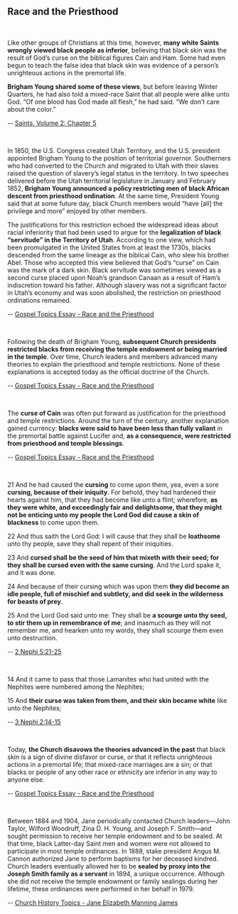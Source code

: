 ## Race and the Priesthood

<br>

Like other groups of Christians at this time, however, **many white Saints wrongly viewed black people as inferior**, believing that black skin was the result of God’s curse on the biblical figures Cain and Ham. Some had even begun to teach the false idea that black skin was evidence of a person’s unrighteous actions in the premortal life.

**Brigham Young shared some of these views**, but before leaving Winter Quarters, he had also told a mixed-race Saint that all people were alike unto God. “Of one blood has God made all flesh,” he had said. “We don’t care about the color.”

-- [Saints, Volume 2: Chapter 5](https://www.churchofjesuschrist.org/study/history/saints-v2/part-1/05-bowed-down-to-the-grave)

<br>

In 1850, the U.S. Congress created Utah Territory, and the U.S. president appointed Brigham Young to the position of territorial governor. Southerners who had converted to the Church and migrated to Utah with their slaves raised the question of slavery’s legal status in the territory. In two speeches delivered before the Utah territorial legislature in January and February 1852, **Brigham Young announced a policy restricting men of black African descent from priesthood ordination**. At the same time, President Young said that at some future day, black Church members would “have [all] the privilege and more” enjoyed by other members.

The justifications for this restriction echoed the widespread ideas about racial inferiority that had been used to argue for the **legalization of black “servitude” in the Territory of Utah**. According to one view, which had been promulgated in the United States from at least the 1730s, blacks descended from the same lineage as the biblical Cain, who slew his brother Abel. Those who accepted this view believed that God’s “curse” on Cain was the mark of a dark skin. Black servitude was sometimes viewed as a second curse placed upon Noah’s grandson Canaan as a result of Ham’s indiscretion toward his father. Although slavery was not a significant factor in Utah’s economy and was soon abolished, the restriction on priesthood ordinations remained.

-- [Gospel Topics Essay - Race and the Priesthood](https://www.churchofjesuschrist.org/study/manual/gospel-topics-essays/race-and-the-priesthood)

<br>

Following the death of Brigham Young, **subsequent Church presidents restricted blacks from receiving the temple endowment or being married in the temple**. Over time, Church leaders and members advanced many theories to explain the priesthood and temple restrictions. None of these explanations is accepted today as the official doctrine of the Church.

-- [Gospel Topics Essay - Race and the Priesthood](https://www.churchofjesuschrist.org/study/manual/gospel-topics-essays/race-and-the-priesthood)

<br>

The **curse of Cain** was often put forward as justification for the priesthood and temple restrictions. Around the turn of the century, another explanation gained currency: **blacks were said to have been less than fully valiant** in the premortal battle against Lucifer and, **as a consequence, were restricted from priesthood and temple blessings**.

-- [Gospel Topics Essay - Race and the Priesthood](https://www.churchofjesuschrist.org/study/manual/gospel-topics-essays/race-and-the-priesthood)

<br>

21 And he had caused the **cursing** to come upon them, yea, even a sore **cursing, because of their iniquity**. For behold, they had hardened their hearts against him, that they had become like unto a flint; wherefore, **as they were white, and exceedingly fair and delightsome, that they might not be enticing unto my people the Lord God did cause a skin of blackness** to come upon them.

22 And thus saith the Lord God: I will cause that they shall be **loathsome** unto thy people, save they shall repent of their iniquities.

23 And **cursed shall be the seed of him that mixeth with their seed; for they shall be cursed even with the same cursing**. And the Lord spake it, and it was done.

24 And because of their cursing which was upon them **they did become an idle people, full of mischief and subtlety, and did seek in the wilderness for beasts of prey**.

25 And the Lord God said unto me: They shall be **a scourge unto thy seed, to stir them up in remembrance of me**; and inasmuch as they will not remember me, and hearken unto my words, they shall scourge them even unto destruction.

-- [2 Nephi 5:21-25](https://www.churchofjesuschrist.org/study/scriptures/bofm/2-ne/5?verses=21-25#21)

<br>

14 And it came to pass that those Lamanites who had united with the Nephites were numbered among the Nephites;

15 And **their curse was taken from them, and their skin became white** like unto the Nephites;

-- [3 Nephi 2:14-15](https://www.churchofjesuschrist.org/study/scriptures/bofm/3-ne/2?verses=14-15#14)

<br> 

Today, **the Church disavows the theories advanced in the past** that black skin is a sign of divine disfavor or curse, or that it reflects unrighteous actions in a premortal life; that mixed-race marriages are a sin; or that blacks or people of any other race or ethnicity are inferior in any way to anyone else.

-- [Gospel Topics Essay - Race and the Priesthood](https://www.churchofjesuschrist.org/study/manual/gospel-topics-essays/race-and-the-priesthood)

<br>

Between 1884 and 1904, Jane periodically contacted Church leaders—John Taylor, Wilford Woodruff, Zina D. H. Young, and Joseph F. Smith—and sought permission to receive her temple endowment and to be sealed. At that time, black Latter-day Saint men and women were not allowed to participate in most temple ordinances. In 1888, stake president Angus M. Cannon authorized Jane to perform baptisms for her deceased kindred. Church leaders eventually allowed her to be **sealed by proxy into the Joseph Smith family as a servant** in 1894, a unique occurrence. Although she did not receive the temple endowment or family sealings during her lifetime, these ordinances were performed in her behalf in 1979.

-- [Church History Topics - Jane Elizabeth Manning James](https://www.churchofjesuschrist.org/study/history/topics/jane-elizabeth-manning-james)

<br>
